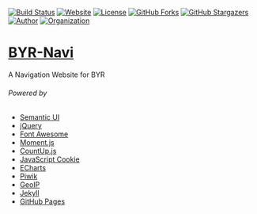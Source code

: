 [![Build Status](https://travis-ci.org/iROCKBUNNY/BYR-Navi.svg?branch=master)](https://travis-ci.org/iROCKBUNNY/BYR-Navi)
[![Website](https://img.shields.io/badge/website-up-brightgreen.svg)](http://byr123.irockbunny.com/)
[![License](https://img.shields.io/github/license/iROCKBUNNY/BYR-Navi.svg)](/LICENSE)
[![GitHub Forks](https://img.shields.io/github/forks/iROCKBUNNY/BYR-Navi.svg)](https://github.com/iROCKBUNNY/BYR-Navi/network/members)
[![GitHub Stargazers](https://img.shields.io/github/stars/iROCKBUNNY/BYR-Navi.svg)](https://github.com/iROCKBUNNY/BYR-Navi/stargazers)
[![Author](https://img.shields.io/badge/author-iROCKBUNNY-D02142.svg)](http://irockbunny.com/)
[![Organization](https://img.shields.io/badge/org-TEELAB-4078C0.svg)](http://teelab.net/)

# [BYR-Navi](http://byr123.irockbunny.com/)
A Navigation Website for BYR

###### Powered by
* [Semantic UI](http://semantic-ui.com/)
* [jQuery](http://jquery.com/)
* [Font Awesome](http://fontawesome.io/)
* [Moment.js](http://momentjs.com/)
* [CountUp.js](http://inorganik.github.io/countUp.js/)
* [JavaScript Cookie](https://github.com/js-cookie/js-cookie)
* [ECharts](http://echarts.baidu.com/)
* [Piwik](https://piwik.org/)
* [GeoIP](http://www.maxmind.com)
* [Jekyll](http://jekyllrb.com/)
* [GitHub Pages](https://pages.github.com/)
